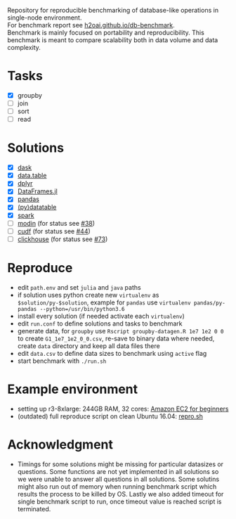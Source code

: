 Repository for reproducible benchmarking of database-like operations in single-node environment.  
For benchmark report see [h2oai.github.io/db-benchmark](https://h2oai.github.io/db-benchmark).  
Benchmark is mainly focused on portability and reproducibility. This benchmark is meant to compare scalability both in data volume and data complexity.  

# Tasks

  - [x] groupby
  - [ ] join
  - [ ] sort
  - [ ] read

# Solutions

  - [x] [dask](https://github.com/dask/dask)
  - [x] [data.table](https://github.com/Rdatatable/data.table)
  - [x] [dplyr](https://github.com/tidyverse/dplyr)
  - [x] [DataFrames.jl](https://github.com/JuliaData/DataFrames.jl)
  - [x] [pandas](https://github.com/pandas-dev/pandas)
  - [x] [(py)datatable](https://github.com/h2oai/datatable)
  - [x] [spark](https://github.com/apache/spark)
  - [ ] [modin](https://github.com/modin-project/modin) (for status see [#38](https://github.com/h2oai/db-benchmark/issues/38))
  - [ ] [cudf](https://github.com/rapidsai/cudf) (for status see [#44](https://github.com/h2oai/db-benchmark/issues/44))
  - [ ] [clickhouse](https://github.com/yandex/ClickHouse) (for status see [#73](https://github.com/h2oai/db-benchmark/issues/73))

# Reproduce

- edit `path.env` and set `julia` and `java` paths
- if solution uses python create new `virtualenv` as `$solution/py-$solution`, example for `pandas` use `virtualenv pandas/py-pandas --python=/usr/bin/python3.6`
- install every solution (if needed activate each `virtualenv`)
- edit `run.conf` to define solutions and tasks to benchmark
- generate data, for `groupby` use `Rscript groupby-datagen.R 1e7 1e2 0 0` to create `G1_1e7_1e2_0_0.csv`, re-save to binary data where needed, create `data` directory and keep all data files there
- edit `data.csv` to define data sizes to benchmark using `active` flag
- start benchmark with `./run.sh`

# Example environment

- setting up r3-8xlarge: 244GB RAM, 32 cores: [Amazon EC2 for beginners](https://github.com/Rdatatable/data.table/wiki/Amazon-EC2-for-beginners)  
- (outdated) full reproduce script on clean Ubuntu 16.04: [repro.sh](https://github.com/h2oai/db-benchmark/blob/master/repro.sh)  

# Acknowledgment

- Timings for some solutions might be missing for particular datasizes or questions. Some functions are not yet implemented in all solutions so we were unable to answer all questions in all solutions. Some solutins might also run out of memory when running benchmark script which results the process to be killed by OS. Lastly we also added timeout for single benchmark script to run, once timeout value is reached script is terminated.  
